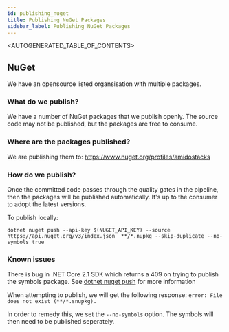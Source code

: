 ```yaml
---
id: publishing_nuget
title: Publishing NuGet Packages
sidebar_label: Publishing NuGet Packages
---
```


<AUTOGENERATED_TABLE_OF_CONTENTS>

## NuGet

We have an opensource listed organsisation with multiple packages.

### What do we publish?

We have a number of NuGet packages that we publish openly. The source code may not be published, but the packages are free to consume.

### Where are the packages published?

We are publishing them to: https://www.nuget.org/profiles/amidostacks

### How do we publish?

Once the committed code passes through the quality gates in the pipeline, then the packages will be published automatically. It's up to the consumer to adopt the latest versions.

To publish locally:

`dotnet nuget push --api-key $(NUGET_API_KEY) --source https://api.nuget.org/v3/index.json  **/*.nupkg --skip-duplicate --no-symbols true`

### Known issues

There is bug in .NET Core 2.1 SDK which returns a 409 on trying to publish the symbols package. 
See [dotnet nuget push](https://docs.microsoft.com/en-us/dotnet/core/tools/dotnet-nuget-push) for more information

When attempting to publish, we will get the following response:
`error: File does not exist (**/*.snupkg).`

In order to remedy this, we set the `--no-symbols` option. The symbols will then need to be published seperately.
